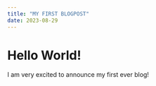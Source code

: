 ```yaml
---
title: "MY FIRST BLOGPOST"
date: 2023-08-29
---
```

# Hello World!
I am very excited to announce my first ever blog!

